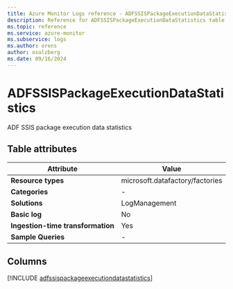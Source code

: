 ```yaml
---
title: Azure Monitor Logs reference - ADFSSISPackageExecutionDataStatistics
description: Reference for ADFSSISPackageExecutionDataStatistics table in Azure Monitor Logs.
ms.topic: reference
ms.service: azure-monitor
ms.subservice: logs
ms.author: orens
author: osalzberg
ms.date: 09/16/2024
---
```


# ADFSSISPackageExecutionDataStatistics

ADF SSIS package execution data statistics


## Table attributes

|Attribute|Value|
|---|---|
|**Resource types**|microsoft.datafactory/factories|
|**Categories**|-|
|**Solutions**| LogManagement|
|**Basic log**|No|
|**Ingestion-time transformation**|Yes|
|**Sample Queries**|-|



## Columns
  
[!INCLUDE [adfssispackageexecutiondatastatistics](~/reusable-content/ce-skilling/azure/includes/azure-monitor/reference/tables/adfssispackageexecutiondatastatistics-include.md)]
